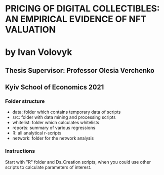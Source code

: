 # PRICING OF DIGITAL COLLECTIBLES: AN EMPIRICAL EVIDENCE OF NFT VALUATION

# by Ivan Volovyk

## Thesis Supervisor: Professor Olesia Verchenko

## Kyiv School of Economics 2021

### Folder structure

- data: folder which contains temporary data of scripts
- src: folder with data mining and processing scripts
- whitelist: folder which calculates whitelists
- reports: summary of various regressions
- R: all analytical r-scripts
- network: folder for the network analysis

### Instructions

Start with "R" folder and Ds_Creation scripts, when you could use other scripts to calculate parameters of interest.
